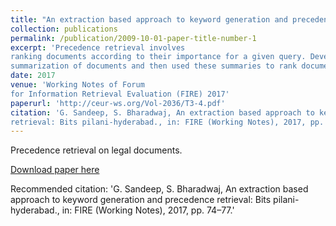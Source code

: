 ```yaml
---
title: "An extraction based approach to keyword generation and precedence retrieval:"
collection: publications
permalink: /publication/2009-10-01-paper-title-number-1
excerpt: 'Precedence retrieval involves
ranking documents according to their importance for a given query. Developed an algorithm to perform keyword-based
summarization of documents and then used these summaries to rank documents.'
date: 2017
venue: 'Working Notes of Forum
for Information Retrieval Evaluation (FIRE) 2017'
paperurl: 'http://ceur-ws.org/Vol-2036/T3-4.pdf'
citation: 'G. Sandeep, S. Bharadwaj, An extraction based approach to keyword generation and precedence
retrieval: Bits pilani-hyderabad., in: FIRE (Working Notes), 2017, pp. 74–77.'
---
```

Precedence retrieval on legal documents.

[Download paper here](http://ceur-ws.org/Vol-2036/T3-4.pdf)

Recommended citation: 'G. Sandeep, S. Bharadwaj, An extraction based approach to keyword generation and precedence
retrieval: Bits pilani-hyderabad., in: FIRE (Working Notes), 2017, pp. 74–77.'

